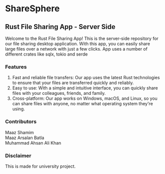 # ShareSphere
## Rust File Sharing App - Server Side

Welcome to the Rust File Sharing App! This is the server-side repository for our file sharing desktop application. With this app, you can easily share large files over a network with just a few clicks. App uses a number of different crates like sqlx, tokio and serde

### Features

1. Fast and reliable file transfers: Our app uses the latest Rust technologies to ensure that your files are transferred quickly and reliably.
2. Easy to use: With a simple and intuitive interface, you can quickly share files with your colleagues, friends, and family.
3. Cross-platform: Our app works on Windows, macOS, and Linux, so you can share files with anyone, no matter what operating system they're using.

### Contributors

Maaz Shamim \
Maaz Arsalan Batla \
Muhammad Ahsan Ali Khan

### Disclaimer

This is made for university project.
